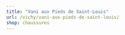 ```yaml
---
title: "Vani aux Pieds de Saint-Louis"
url: /vichy/vani-aux-pieds-de-saint-louis/
shop: chaussures
---
```

